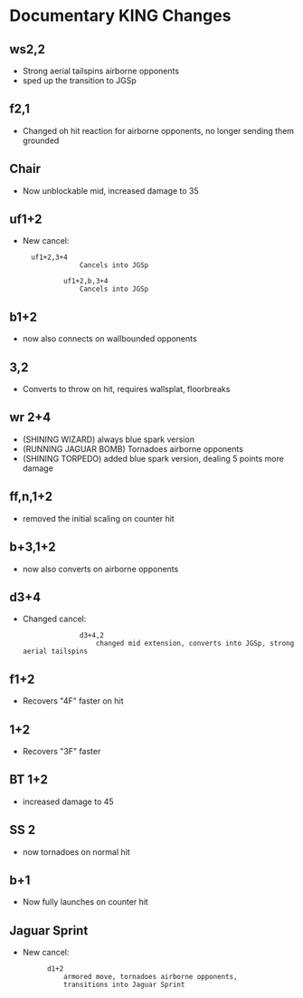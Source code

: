 # Documentary KING Changes

## ws2,2
- Strong aerial tailspins airborne opponents
- sped up the transition to JGSp

## f2,1
- Changed oh hit reaction for airborne opponents, no longer sending them grounded

## Chair
- Now unblockable mid, increased damage to 35

## uf1+2
- New cancel:	

		uf1+2,3+4
					Cancels into JGSp
					
				uf1+2,b,3+4
					Cancels into JGSp
					
## b1+2
- now also connects on wallbounded opponents

## 3,2
- Converts to throw on hit, requires wallsplat, floorbreaks

## wr 2+4
- (SHINING WIZARD) always blue spark version
- (RUNNING JAGUAR BOMB) Tornadoes airborne opponents
- (SHINING TORPEDO) added blue spark version, dealing 5 points more damage

## ff,n,1+2
- removed the initial scaling on counter hit

## b+3,1+2
- now also converts on airborne opponents

## d3+4
- Changed cancel:	

					d3+4,2
						changed mid extension, converts into JGSp, strong aerial tailspins

## f1+2
- Recovers "4F" faster on hit

## 1+2
- Recovers "3F" faster

## BT 1+2
- increased damage to 45

## SS 2
- now tornadoes on normal hit

## b+1
- Now fully launches on counter hit

## Jaguar Sprint
- New cancel:

			d1+2
				armored move, tornadoes airborne opponents,
				transitions into Jaguar Sprint

